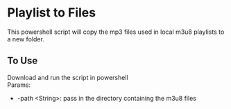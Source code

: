 # Playlist to Files
This powershell script will copy the mp3 files used in local m3u8 playlists to a new folder.

## To Use
Download and run the script in powershell  
Params: 
- -path &lt;String>: pass in the directory containing the m3u8 files

